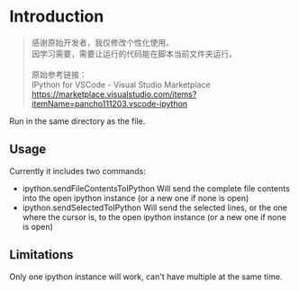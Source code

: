 # Introduction

>感谢原始开发者，我仅修改个性化使用。<br/>
>因学习需要，需要让运行的代码能在脚本当前文件夹运行。<br/><br/>
>原始参考链接：<br/>
>IPython for VSCode - Visual Studio Marketplace<br/>
>https://marketplace.visualstudio.com/items?itemName=pancho111203.vscode-ipython

Run in the same directory as the file.


## Usage

Currently it includes two commands:
- ipython.sendFileContentsToIPython
  Will send the complete file contents into the open ipython instance (or a new one if none is open)
- ipython.sendSelectedToIPython
  Will send the selected lines, or the one where the cursor is, to the open ipython instance (or a new one if none is open)


## Limitations

Only one ipython instance will work, can't have multiple at the same time.